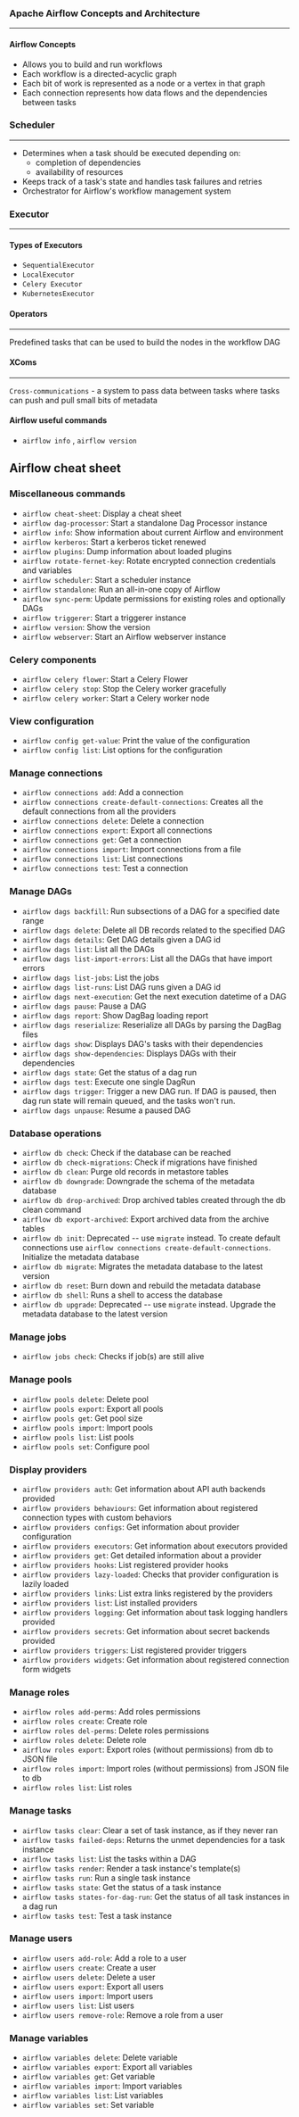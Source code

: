### Apache Airflow Concepts and Architecture

___

#### Airflow Concepts

* Allows you to build and run workflows
* Each workflow is a directed-acyclic graph
* Each bit of work is represented as a node or a vertex in that graph
* Each connection represents how data flows and the dependencies between tasks

### Scheduler

___

* Determines when a task should be executed depending on:
    * completion of dependencies
    * availability of resources
* Keeps track of a task's state and handles task failures and retries
* Orchestrator for Airflow's workflow management system

### Executor

___

#### Types of Executors

* `SequentialExecutor`
* `LocalExecutor`
* `Celery Executor`
* `KubernetesExecutor`

#### Operators

___
Predefined tasks that can be used to build the nodes in the workflow DAG

#### XComs

___
`Cross-communications` - a system to pass data between tasks where tasks can push and pull small bits of metadata

#### Airflow useful commands

* `airflow info` , `airflow version`

## Airflow cheat sheet

### Miscellaneous commands

- `airflow cheat-sheet`: Display a cheat sheet
- `airflow dag-processor`: Start a standalone Dag Processor instance
- `airflow info`: Show information about current Airflow and environment
- `airflow kerberos`: Start a kerberos ticket renewed
- `airflow plugins`: Dump information about loaded plugins
- `airflow rotate-fernet-key`: Rotate encrypted connection credentials and variables
- `airflow scheduler`: Start a scheduler instance
- `airflow standalone`: Run an all-in-one copy of Airflow
- `airflow sync-perm`: Update permissions for existing roles and optionally DAGs
- `airflow triggerer`: Start a triggerer instance
- `airflow version`: Show the version
- `airflow webserver`: Start an Airflow webserver instance

### Celery components

- `airflow celery flower`: Start a Celery Flower
- `airflow celery stop`: Stop the Celery worker gracefully
- `airflow celery worker`: Start a Celery worker node

### View configuration

- `airflow config get-value`: Print the value of the configuration
- `airflow config list`: List options for the configuration

### Manage connections

- `airflow connections add`: Add a connection
- `airflow connections create-default-connections`: Creates all the default connections from all the providers
- `airflow connections delete`: Delete a connection
- `airflow connections export`: Export all connections
- `airflow connections get`: Get a connection
- `airflow connections import`: Import connections from a file
- `airflow connections list`: List connections
- `airflow connections test`: Test a connection

### Manage DAGs

- `airflow dags backfill`: Run subsections of a DAG for a specified date range
- `airflow dags delete`: Delete all DB records related to the specified DAG
- `airflow dags details`: Get DAG details given a DAG id
- `airflow dags list`: List all the DAGs
- `airflow dags list-import-errors`: List all the DAGs that have import errors
- `airflow dags list-jobs`: List the jobs
- `airflow dags list-runs`: List DAG runs given a DAG id
- `airflow dags next-execution`: Get the next execution datetime of a DAG
- `airflow dags pause`: Pause a DAG
- `airflow dags report`: Show DagBag loading report
- `airflow dags reserialize`: Reserialize all DAGs by parsing the DagBag files
- `airflow dags show`: Displays DAG's tasks with their dependencies
- `airflow dags show-dependencies`: Displays DAGs with their dependencies
- `airflow dags state`: Get the status of a dag run
- `airflow dags test`: Execute one single DagRun
- `airflow dags trigger`: Trigger a new DAG run. If DAG is paused, then dag run state will remain queued, and the tasks
  won't run.
- `airflow dags unpause`: Resume a paused DAG

### Database operations

- `airflow db check`: Check if the database can be reached
- `airflow db check-migrations`: Check if migrations have finished
- `airflow db clean`: Purge old records in metastore tables
- `airflow db downgrade`: Downgrade the schema of the metadata database
- `airflow db drop-archived`: Drop archived tables created through the db clean command
- `airflow db export-archived`: Export archived data from the archive tables
- `airflow db init`: Deprecated -- use `migrate` instead. To create default connections
  use `airflow connections create-default-connections`. Initialize the metadata database
- `airflow db migrate`: Migrates the metadata database to the latest version
- `airflow db reset`: Burn down and rebuild the metadata database
- `airflow db shell`: Runs a shell to access the database
- `airflow db upgrade`: Deprecated -- use `migrate` instead. Upgrade the metadata database to the latest version

### Manage jobs

- `airflow jobs check`: Checks if job(s) are still alive

### Manage pools

- `airflow pools delete`: Delete pool
- `airflow pools export`: Export all pools
- `airflow pools get`: Get pool size
- `airflow pools import`: Import pools
- `airflow pools list`: List pools
- `airflow pools set`: Configure pool

### Display providers

- `airflow providers auth`: Get information about API auth backends provided
- `airflow providers behaviours`: Get information about registered connection types with custom behaviors
- `airflow providers configs`: Get information about provider configuration
- `airflow providers executors`: Get information about executors provided
- `airflow providers get`: Get detailed information about a provider
- `airflow providers hooks`: List registered provider hooks
- `airflow providers lazy-loaded`: Checks that provider configuration is lazily loaded
- `airflow providers links`: List extra links registered by the providers
- `airflow providers list`: List installed providers
- `airflow providers logging`: Get information about task logging handlers provided
- `airflow providers secrets`: Get information about secret backends provided
- `airflow providers triggers`: List registered provider triggers
- `airflow providers widgets`: Get information about registered connection form widgets

### Manage roles

- `airflow roles add-perms`: Add roles permissions
- `airflow roles create`: Create role
- `airflow roles del-perms`: Delete roles permissions
- `airflow roles delete`: Delete role
- `airflow roles export`: Export roles (without permissions) from db to JSON file
- `airflow roles import`: Import roles (without permissions) from JSON file to db
- `airflow roles list`: List roles

### Manage tasks

- `airflow tasks clear`: Clear a set of task instance, as if they never ran
- `airflow tasks failed-deps`: Returns the unmet dependencies for a task instance
- `airflow tasks list`: List the tasks within a DAG
- `airflow tasks render`: Render a task instance's template(s)
- `airflow tasks run`: Run a single task instance
- `airflow tasks state`: Get the status of a task instance
- `airflow tasks states-for-dag-run`: Get the status of all task instances in a dag run
- `airflow tasks test`: Test a task instance

### Manage users

- `airflow users add-role`: Add a role to a user
- `airflow users create`: Create a user
- `airflow users delete`: Delete a user
- `airflow users export`: Export all users
- `airflow users import`: Import users
- `airflow users list`: List users
- `airflow users remove-role`: Remove a role from a user

### Manage variables

- `airflow variables delete`: Delete variable
- `airflow variables export`: Export all variables
- `airflow variables get`: Get variable
- `airflow variables import`: Import variables
- `airflow variables list`: List variables
- `airflow variables set`: Set variable

